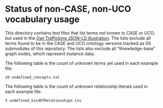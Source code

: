 # Status of non-CASE, non-UCO vocabulary usage

This directory contains text files that list terms not known to CASE or UCO, but used in the [Owl Trafficking JSON-LD illustration](https://caseontology.org/examples/owl_trafficking/).  The lists exclude all terms found to be in the CASE and UCO ontology versions tracked as Git submodules of this repository.  The lists also exclude all "Knowledge-base" graph nodes, which represent instance data.

The following table is the count of unknown terms yet used in each example file:

```
20 undefined_concepts.txt
```

The following table is the count of unknown relationship literals used in each example file:

```
3 undefined_kindOfRelationships.tsv
```
